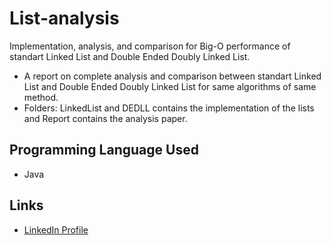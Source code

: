 # List-analysis
Implementation, analysis, and comparison for Big-O performance of standart Linked List and Double Ended Doubly Linked List.
* A report on complete analysis and comparison between standart Linked List and Double Ended Doubly Linked List for same algorithms of same method. 
* Folders: LinkedList and DEDLL contains the implementation of the lists and Report contains the analysis paper. 
## Programming Language Used
* Java 
## Links
* [LinkedIn Profile](https://www.linkedin.com/in/singhperry01/)
